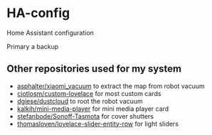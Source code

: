 # HA-config
Home Assistant configuration

Primary a backup

## Other repositories used for my system
- [asphalter/xiaomi_vacuum](https://github.com/asphalter/xiaomi_vacuum) to extract the map from robot vacuum
- [ciotlosm/custom-lovelace](https://github.com/ciotlosm/custom-lovelace) for most custom cards
- [dgiese/dustcloud](https://github.com/dgiese/dustcloud) to root the robot vacuum
- [kalkih/mini-media-player](https://github.com/kalkih/mini-media-player) for mini media player card
- [stefanbode/Sonoff-Tasmota](https://github.com/stefanbode/Sonoff-Tasmota) for cover shutters
- [thomasloven/lovelace-slider-entity-row](https://github.com/thomasloven/lovelace-slider-entity-row) for light sliders
